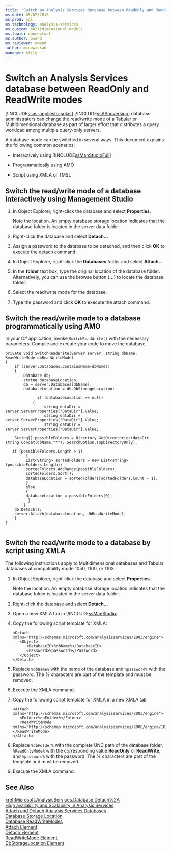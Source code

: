 ```yaml
---
title: "Switch an Analysis Services database between ReadOnly and ReadWrite modes | Microsoft Docs"
ms.date: 05/02/2018
ms.prod: sql
ms.technology: analysis-services
ms.custom: multidimensional-models
ms.topic: conceptual
ms.author: owend
ms.reviewer: owend
author: minewiskan
manager: kfile
---
```

# Switch an Analysis Services database between ReadOnly and ReadWrite modes
[!INCLUDE[ssas-appliesto-sqlas](../../includes/ssas-appliesto-sqlas.md)]
  [!INCLUDE[ssASnoversion](../../includes/ssasnoversion-md.md)] database administrators can change the read/write mode of a Tabular or Multidimensional database as part of larger effort that distributes a query workload among multiple query-only servers.  
  
 A database mode can be switched in several ways. This document explains the following common scenarios:  
  
-   Interactively using [!INCLUDE[ssManStudioFull](../../includes/ssmanstudiofull-md.md)]  
  
-   Programmatically using AMO  
  
-   Script using XMLA or TMSL  
  
## Switch the read/write mode of a database interactively using Management Studio  
  
1.  In Object Explorer, right-click  the database and select **Properties**.  
  
     Note the location. An empty database storage location indicates that the database folder is located in the server data folder.  
  
2.  Right-click the database and select **Detach...**  
  
3.  Assign a password to the database to be detached, and then click **OK** to execute the detach command.  
  
4.  In Object Explorer, right-click the **Databases** folder and select **Attach...**  
  
5.  In the **folder** text box, type the original location of the database folder. Alternatively, you can use the browse button (**...**) to locate the database folder.  
  
6.  Select the read/write mode for the database.  
  
7.  Type the password and click **OK** to execute the attach command.  
  
## Switch the read/write mode to a database programmatically using AMO  
 In your C# application, invoke `SwitchReadWrite()` with the necessary parameters. Compile and execute your code to move the database.  
  
```  
private void SwitchReadWrite(Server server, string dbName, ReadWriteMode dbReadWriteMode)  
{  
    if (server.Databases.ContainsName(dbName))  
    {  
        Database db;  
        string databaseLocation;  
        db = server.Databases[dbName];  
        databaseLocation = db.DbStorageLocation;  
  
              if (databaseLocation == null)  
            {  
                 string dataDir = server.ServerProperties["DataDir"].Value;  
                 string dataDir = server.ServerProperties["DataDir"].Value;  
                 string dataDir = server.ServerProperties["DataDir"].Value;  
  
    String[] possibleFolders = Directory.GetDirectories(dataDir, string.Concat(dbName,"*"), SearchOption.TopDirectoryOnly);  
  
   if (possibleFolders.Length > 1)  
         {  
         List<String> sortedFolders = new List<string>(possibleFolders.Length);  
         sortedFolders.AddRange(possibleFolders);  
         sortedFolders.Sort();  
         databaseLocation = sortedFolders[sortedFolders.Count - 1];  
         }  
         else  
         {  
         databaseLocation = possibleFolders[0];  
          }  
        }  
    db.Detach();  
    server.Attach(databaseLocation, dbReadWriteMode);  
    }  
}  
  
```  
  
## Switch the read/write mode to a database by script using XMLA  
 The following instructions apply to Multidimensional databases and Tabular databases at compatibility mode 1050, 1100, or 1103.  
  
1.  In Object Explorer, right-click  the database and select **Properties**.  
  
     Note the location. An empty database storage location indicates that the database folder is located in the server data folder.  
  
2.  Right-click the database and select **Detach...**  
  
3.  Open a new XMLA tab in [!INCLUDE[ssManStudio](../../includes/ssmanstudio-md.md)].  
  
4.  Copy the following script template for XMLA:  
  
    ```  
    <Detach xmlns="http://schemas.microsoft.com/analysisservices/2003/engine">  
       <Object>  
          <DatabaseID>%dbName%</DatabaseID>  
          <Password>%password%</Password>  
       </Object>  
    </Detach>  
    ```  
  
5.  Replace `%dbName%` with the name of the database and `%password%` with the password. The % characters are part of the template and must be removed.  
  
6.  Execute the XMLA command.  
  
7.  Copy the following script template for XMLA in a new XMLA tab  
  
    ```  
    <Attach xmlns="http://schemas.microsoft.com/analysisservices/2003/engine">  
       <Folder>%dbFolder%</Folder>  
       <ReadWriteMode xmlns="http://schemas.microsoft.com/analysisservices/2008/engine/100">%ReadOnlyMode%</ReadWriteMode>  
    </Attach>  
    ```  
  
8.  Replace `%dbFolder%` with the complete UNC path of the database folder, `%ReadOnlyMode%` with the corresponding value **ReadOnly** or **ReadWrite**, and `%password%` with the password. The % characters are part of the template and must be removed.  
  
9. Execute the XMLA command.  
  
## See Also  
 <xref:Microsoft.AnalysisServices.Database.Detach%2A>   
 [High availability and Scalability in Analysis Services](../../analysis-services/instances/high-availability-and-scalability-in-analysis-services.md)   
 [Attach and Detach Analysis Services Databases](../../analysis-services/multidimensional-models/attach-and-detach-analysis-services-databases.md)   
 [Database Storage Location](../../analysis-services/multidimensional-models/database-storage-location.md)   
 [Database ReadWriteModes](../../analysis-services/multidimensional-models/database-readwritemodes.md)   
 [Attach Element](https://docs.microsoft.com/bi-reference/xmla/xml-elements-commands/attach-element)   
 [Detach Element](https://docs.microsoft.com/bi-reference/xmla/xml-elements-commands/detach-element)   
 [ReadWriteMode Element](https://docs.microsoft.com/bi-reference/xmla/xml-elements-properties/readwritemode-element)   
 [DbStorageLocation Element](https://docs.microsoft.com/bi-reference/xmla/xml-elements-properties/dbstoragelocation-element)  
  
  
